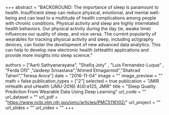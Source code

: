 +++
abstract = "BACKGROUND: The importance of sleep is paramount to health. Insufficient sleep can reduce physical, emotional, and mental well-being and can lead to a multitude of health complications among people with chronic conditions. Physical activity and sleep are highly interrelated health behaviors. Our physical activity during the day (ie, awake time) influences our quality of sleep, and vice versa. The current popularity of wearables for tracking physical activity and sleep, including actigraphy devices, can foster the development of new advanced data analytics. This can help to develop new electronic health (eHealth) applications and provide more insights into sleep science." 

authors = ["Aarti Sathyanarayana", "Shafiq Joty" , "Luis Fernandez-Luque" , "Ferda Ofli" ,"Jaideep Srivastava","Ahmed Elmagarmid","Shahrad Taheri","Teresa Arora"]
date = "2016-11-04"
image = ""
image_preview = ""
math = false
publication_types = ["2"]
selected = true
publication = "JMIR mHealth and uHealth (JMU-2016) 4(4):e125, JMIR"
title = "Sleep Quality Prediction From Wearable Data Using Deep Learning"
url_code = ""
url_dataset = ""
url_pdf = "https://www.ncbi.nlm.nih.gov/pmc/articles/PMC5116102/"
url_project = ""
url_slides = ""
url_video = ""
+++


